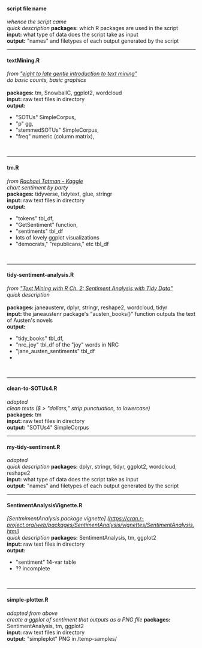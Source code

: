 #### script file name <br>
*whence the script came* <br>
*quick description*
**packages:** which R packages are used in the script<br>
**input:** what type of data does the script take as input<br>
**output:** "names" and filetypes of each output generated by the script
<br>

---

#### textMining.R<br>
*from ["eight to late gentle introduction to text mining"](https://eight2late.wordpress.com/2015/05/27/a-gentle-introduction-to-text-mining-using-r/)*<br>
*do basic counts, basic graphics* <br><br>
**packages:** tm, SnowballC, ggplot2, wordcloud <br>
**input:** raw text files in directory<br>
**output:**
- "SOTUs" SimpleCorpus,
- "p" gg,
- "stemmedSOTUs" SimpleCorpus,
- "freq" numeric (column matrix),
<br>

---

#### tm.R <br>
*from [Rachael Tatman - Kaggle](https://www.kaggle.com/rtatman/tutorial-sentiment-analysis-in-r)* <br>
*chart sentiment by party* <br>
**packages:** tidyverse, tidytext, glue, stringr <br>
**input:** raw text files in directory <br>
**output:**
- "tokens" tbl_df,
- "GetSentiment" function,
- "sentiments" tbl_df
- lots of lovely ggplot visualizations
- "democrats," "republicans," etc tbl_df
<br>

---

#### tidy-sentiment-analysis.R <br>
*from ["Text Mining with R Ch. 2: Sentiment Analysis with Tidy Data"](https://www.tidytextmining.com/sentiment.html)*<br>
*quick description* <br><br>
**packages:** janeaustenr, dplyr, stringr, reshape2, wordcloud, tidyr<br>
**input:** the janeaustenr package's "austen_books()" function outputs the text of Austen's novels <br>
**output:**
- "tidy_books" tbl_df,
- "nrc_joy" tbl_df of the "joy" words in NRC
- "jane_austen_sentiments" tbl_df
-
<br>

---

#### clean-to-SOTUs4.R <br>
*adapted* <br>
*clean texts ($ > "dollars," strip punctuation, to lowercase)*<br>
**packages:** tm<br>
**input:** raw text files in directory<br>
**output:** "SOTUs4" SimpleCorpus
<br>

---

#### my-tidy-sentiment.R <br>
*adapted* <br>
*quick description*
**packages:** dplyr, stringr, tidyr, ggplot2, wordcloud, reshape2 <br>
**input:** what type of data does the script take as input<br>
**output:** "names" and filetypes of each output generated by the script
<br>

---

#### SentimentAnalysisVignette.R <br>
*[SentmimentAnalysis package vignette] (https://cran.r-project.org/web/packages/SentimentAnalysis/vignettes/SentimentAnalysis.html)* <br>
*quick description*
**packages:** SentimentAnalysis, tm, ggplot2<br>
**input:** raw text files in directory<br>
**output:**
- "sentiment" 14-var table
- ?? incomplete
<br>

---

#### simple-plotter.R <br>
*adapted from above* <br>
*create a ggplot of sentiment that outputs as a PNG file*
**packages:** SentimentAnalysis, tm, ggplot2<br>
**input:** raw text files in directory<br>
**output:** "simpleplot" PNG in /temp-samples/
<br>
